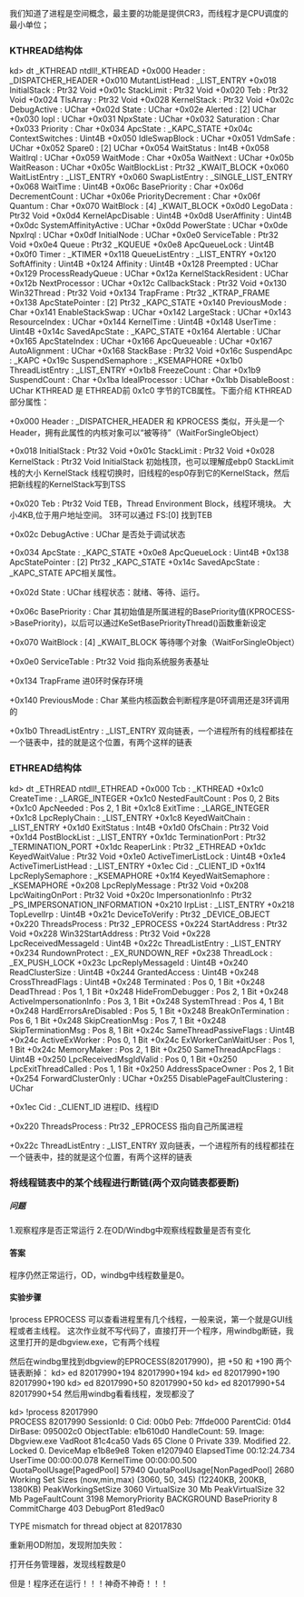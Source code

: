 我们知道了进程是空间概念，最主要的功能是提供CR3，而线程才是CPU调度的最小单位；
### KTHREAD结构体
kd> dt _KTHREAD
ntdll!_KTHREAD
   +0x000 Header           : _DISPATCHER_HEADER
   +0x010 MutantListHead   : _LIST_ENTRY
   +0x018 InitialStack     : Ptr32 Void
   +0x01c StackLimit       : Ptr32 Void
   +0x020 Teb              : Ptr32 Void
   +0x024 TlsArray         : Ptr32 Void
   +0x028 KernelStack      : Ptr32 Void
   +0x02c DebugActive      : UChar
   +0x02d State            : UChar
   +0x02e Alerted          : [2] UChar
   +0x030 Iopl             : UChar
   +0x031 NpxState         : UChar
   +0x032 Saturation       : Char
   +0x033 Priority         : Char
   +0x034 ApcState         : _KAPC_STATE
   +0x04c ContextSwitches  : Uint4B
   +0x050 IdleSwapBlock    : UChar
   +0x051 VdmSafe          : UChar
   +0x052 Spare0           : [2] UChar
   +0x054 WaitStatus       : Int4B
   +0x058 WaitIrql         : UChar
   +0x059 WaitMode         : Char
   +0x05a WaitNext         : UChar
   +0x05b WaitReason       : UChar
   +0x05c WaitBlockList    : Ptr32 _KWAIT_BLOCK
   +0x060 WaitListEntry    : _LIST_ENTRY
   +0x060 SwapListEntry    : _SINGLE_LIST_ENTRY
   +0x068 WaitTime         : Uint4B
   +0x06c BasePriority     : Char
   +0x06d DecrementCount   : UChar
   +0x06e PriorityDecrement : Char
   +0x06f Quantum          : Char
   +0x070 WaitBlock        : [4] _KWAIT_BLOCK
   +0x0d0 LegoData         : Ptr32 Void
   +0x0d4 KernelApcDisable : Uint4B
   +0x0d8 UserAffinity     : Uint4B
   +0x0dc SystemAffinityActive : UChar
   +0x0dd PowerState       : UChar
   +0x0de NpxIrql          : UChar
   +0x0df InitialNode      : UChar
   +0x0e0 ServiceTable     : Ptr32 Void
   +0x0e4 Queue            : Ptr32 _KQUEUE
   +0x0e8 ApcQueueLock     : Uint4B
   +0x0f0 Timer            : _KTIMER
   +0x118 QueueListEntry   : _LIST_ENTRY
   +0x120 SoftAffinity     : Uint4B
   +0x124 Affinity         : Uint4B
   +0x128 Preempted        : UChar
   +0x129 ProcessReadyQueue : UChar
   +0x12a KernelStackResident : UChar
   +0x12b NextProcessor    : UChar
   +0x12c CallbackStack    : Ptr32 Void
   +0x130 Win32Thread      : Ptr32 Void
   +0x134 TrapFrame        : Ptr32 _KTRAP_FRAME
   +0x138 ApcStatePointer  : [2] Ptr32 _KAPC_STATE
   +0x140 PreviousMode     : Char
   +0x141 EnableStackSwap  : UChar
   +0x142 LargeStack       : UChar
   +0x143 ResourceIndex    : UChar
   +0x144 KernelTime       : Uint4B
   +0x148 UserTime         : Uint4B
   +0x14c SavedApcState    : _KAPC_STATE
   +0x164 Alertable        : UChar
   +0x165 ApcStateIndex    : UChar
   +0x166 ApcQueueable     : UChar
   +0x167 AutoAlignment    : UChar
   +0x168 StackBase        : Ptr32 Void
   +0x16c SuspendApc       : _KAPC
   +0x19c SuspendSemaphore : _KSEMAPHORE
   +0x1b0 ThreadListEntry  : _LIST_ENTRY
   +0x1b8 FreezeCount      : Char
   +0x1b9 SuspendCount     : Char
   +0x1ba IdealProcessor   : UChar
   +0x1bb DisableBoost     : UChar
KTHREAD 是 ETHREAD前 0x1c0 字节的TCB属性。下面介绍 KTHREAD 部分属性：

+0x000 Header : _DISPATCHER_HEADER
和 KPROCESS 类似，开头是一个 Header，拥有此属性的内核对象可以“被等待”（WaitForSingleObject）

+0x018 InitialStack : Ptr32 Void
+0x01c StackLimit : Ptr32 Void
+0x028 KernelStack : Ptr32 Void
InitialStack 初始栈顶，也可以理解成ebp0
StackLimit 栈的大小
KernelStack 线程切换时，旧线程的esp0存到它的KernelStack，然后把新线程的KernelStack写到TSS

+0x020 Teb : Ptr32 Void
TEB，Thread Environment Block，线程环境块。
大小4KB,位于用户地址空间。
3环可以通过 FS:[0] 找到TEB

+0x02c DebugActive : UChar
是否处于调试状态

+0x034 ApcState : _KAPC_STATE
+0x0e8 ApcQueueLock : Uint4B
+0x138 ApcStatePointer : [2] Ptr32 _KAPC_STATE
+0x14c SavedApcState : _KAPC_STATE
APC相关属性。

+0x02d State : UChar
线程状态：就绪、等待、运行。

+0x06c BasePriority : Char
其初始值是所属进程的BasePriority值(KPROCESS->BasePriority)，以后可以通过KeSetBasePriorityThread()函数重新设定

+0x070 WaitBlock : [4] _KWAIT_BLOCK
等待哪个对象（WaitForSingleObject）

+0x0e0 ServiceTable : Ptr32 Void
指向系统服务表基址

+0x134 TrapFrame
进0环时保存环境

+0x140 PreviousMode : Char
某些内核函数会判断程序是0环调用还是3环调用的

+0x1b0 ThreadListEntry : _LIST_ENTRY
双向链表，一个进程所有的线程都挂在一个链表中，挂的就是这个位置，有两个这样的链表

### ETHREAD结构体
kd> dt _ETHREAD
ntdll!_ETHREAD
   +0x000 Tcb              : _KTHREAD
   +0x1c0 CreateTime       : _LARGE_INTEGER
   +0x1c0 NestedFaultCount : Pos 0, 2 Bits
   +0x1c0 ApcNeeded        : Pos 2, 1 Bit
   +0x1c8 ExitTime         : _LARGE_INTEGER
   +0x1c8 LpcReplyChain    : _LIST_ENTRY
   +0x1c8 KeyedWaitChain   : _LIST_ENTRY
   +0x1d0 ExitStatus       : Int4B
   +0x1d0 OfsChain         : Ptr32 Void
   +0x1d4 PostBlockList    : _LIST_ENTRY
   +0x1dc TerminationPort  : Ptr32 _TERMINATION_PORT
   +0x1dc ReaperLink       : Ptr32 _ETHREAD
   +0x1dc KeyedWaitValue   : Ptr32 Void
   +0x1e0 ActiveTimerListLock : Uint4B
   +0x1e4 ActiveTimerListHead : _LIST_ENTRY
   +0x1ec Cid              : _CLIENT_ID
   +0x1f4 LpcReplySemaphore : _KSEMAPHORE
   +0x1f4 KeyedWaitSemaphore : _KSEMAPHORE
   +0x208 LpcReplyMessage  : Ptr32 Void
   +0x208 LpcWaitingOnPort : Ptr32 Void
   +0x20c ImpersonationInfo : Ptr32 _PS_IMPERSONATION_INFORMATION
   +0x210 IrpList          : _LIST_ENTRY
   +0x218 TopLevelIrp      : Uint4B
   +0x21c DeviceToVerify   : Ptr32 _DEVICE_OBJECT
   +0x220 ThreadsProcess   : Ptr32 _EPROCESS
   +0x224 StartAddress     : Ptr32 Void
   +0x228 Win32StartAddress : Ptr32 Void
   +0x228 LpcReceivedMessageId : Uint4B
   +0x22c ThreadListEntry  : _LIST_ENTRY
   +0x234 RundownProtect   : _EX_RUNDOWN_REF
   +0x238 ThreadLock       : _EX_PUSH_LOCK
   +0x23c LpcReplyMessageId : Uint4B
   +0x240 ReadClusterSize  : Uint4B
   +0x244 GrantedAccess    : Uint4B
   +0x248 CrossThreadFlags : Uint4B
   +0x248 Terminated       : Pos 0, 1 Bit
   +0x248 DeadThread       : Pos 1, 1 Bit
   +0x248 HideFromDebugger : Pos 2, 1 Bit
   +0x248 ActiveImpersonationInfo : Pos 3, 1 Bit
   +0x248 SystemThread     : Pos 4, 1 Bit
   +0x248 HardErrorsAreDisabled : Pos 5, 1 Bit
   +0x248 BreakOnTermination : Pos 6, 1 Bit
   +0x248 SkipCreationMsg  : Pos 7, 1 Bit
   +0x248 SkipTerminationMsg : Pos 8, 1 Bit
   +0x24c SameThreadPassiveFlags : Uint4B
   +0x24c ActiveExWorker   : Pos 0, 1 Bit
   +0x24c ExWorkerCanWaitUser : Pos 1, 1 Bit
   +0x24c MemoryMaker      : Pos 2, 1 Bit
   +0x250 SameThreadApcFlags : Uint4B
   +0x250 LpcReceivedMsgIdValid : Pos 0, 1 Bit
   +0x250 LpcExitThreadCalled : Pos 1, 1 Bit
   +0x250 AddressSpaceOwner : Pos 2, 1 Bit
   +0x254 ForwardClusterOnly : UChar
   +0x255 DisablePageFaultClustering : UChar

+0x1ec Cid : _CLIENT_ID
进程ID、线程ID

+0x220 ThreadsProcess : Ptr32 _EPROCESS
指向自己所属进程

+0x22c ThreadListEntry : _LIST_ENTRY
双向链表，一个进程所有的线程都挂在一个链表中，挂的就是这个位置，有两个这样的链表

### 将线程链表中的某个线程进行断链(两个双向链表都要断)
##### 问题
1.观察程序是否正常运行
2.在OD/Windbg中观察线程数量是否有变化
#### 答案
程序仍然正常运行，OD，windbg中线程数量是0。
#### 实验步骤
!process EPROCESS 可以查看进程里有几个线程，一般来说，第一个就是GUI线程或者主线程。
这次作业就不写代码了，直接打开一个程序，用windbg断链，我这里打开的是dbgview.exe，它有两个线程

然后在windbg里找到dbgview的EPROCESS(82017990)，把 +50 和 +190 两个链表断掉：
kd> ed 82017990+194 82017990+194
kd> ed 82017990+190 82017990+190
kd> ed 82017990+50 82017990+50
kd> ed 82017990+54 82017990+54
然后用windbg看看线程，发现都没了

kd> !process 82017990  
PROCESS 82017990  SessionId: 0  Cid: 00b0    Peb: 7ffde000  ParentCid: 01d4
    DirBase: 095002c0  ObjectTable: e1b610d0  HandleCount:  59.
    Image: Dbgview.exe
    VadRoot 81c4ca50 Vads 65 Clone 0 Private 339. Modified 22. Locked 0.
    DeviceMap e1b8e9e8
    Token                             e1207940
    ElapsedTime                       00:12:24.734
    UserTime                          00:00:00.078
    KernelTime                        00:00:00.500
    QuotaPoolUsage[PagedPool]         57940
    QuotaPoolUsage[NonPagedPool]      2680
    Working Set Sizes (now,min,max)  (3060, 50, 345) (12240KB, 200KB, 1380KB)
    PeakWorkingSetSize                3060
    VirtualSize                       30 Mb
    PeakVirtualSize                   32 Mb
    PageFaultCount                    3198
    MemoryPriority                    BACKGROUND
    BasePriority                      8
    CommitCharge                      403
    DebugPort                         81ed9ac0

TYPE mismatch for thread object at 82017830

重新用OD附加，发现附加失败：

打开任务管理器，发现线程数是0

但是！程序还在运行！！！神奇不神奇！！！


